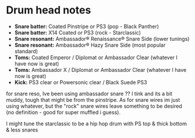 # Drum head notes

- **Snare batter:** Coated Pinstripe or PS3 (pop - Black Panther)
- **Snare batter:** X14 Coated or PS3 (rock - Starclassic)
- **Snare resonant:** Ambassador® Renaissance® Snare Side (lower tunings)
- **Snare resonant:** Ambassador® Hazy Snare Side (most popular standard)
- **Toms:** Coated Emperor / Diplomat or Ambassador Clear (whatever I have now is great)
- **Toms:** Ambassador X / Diplomat or Ambassador Clear (whatever I have now is great)
- **Kick:** PS3 clear or Powersonic clear / Black Suede PS3


for snare reso, Ive been using ambassador snare ?? I tink and its a bit muddy, tough that might be from the pinstripe.
As for snare wires im just using whatever, but the "rock" snare wires leave something to be desired (no definition - good for super muffled i guess).

I might tune the starclassic to be a hip hop drum with PS top & thick bottom & less snares
